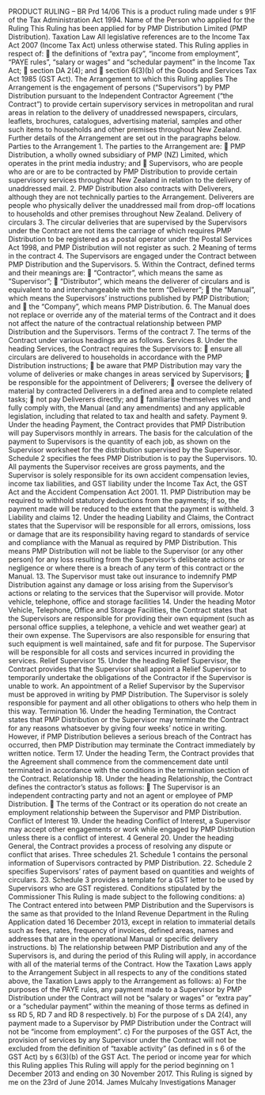 PRODUCT RULING – BR Prd 14/06 This is a product ruling made under s 91F of the Tax Administration Act 1994. Name of the Person who applied for the Ruling This Ruling has been applied for by PMP Distribution Limited (PMP Distribution). Taxation Law All legislative references are to the Income Tax Act 2007 (Income Tax Act) unless otherwise stated. This Ruling applies in respect of:  the definitions of “extra pay”, “income from employment”, “PAYE rules”, “salary or wages” and “schedular payment” in the Income Tax Act;  section DA 2(4); and  section 6(3)(b) of the Goods and Services Tax Act 1985 (GST Act). The Arrangement to which this Ruling applies The Arrangement is the engagement of persons (“Supervisors”) by PMP Distribution pursuant to the Independent Contractor Agreement (“the Contract”) to provide certain supervisory services in metropolitan and rural areas in relation to the delivery of unaddressed newspapers, circulars, leaflets, brochures, catalogues, advertising material, samples and other such items to households and other premises throughout New Zealand. Further details of the Arrangement are set out in the paragraphs below. Parties to the Arrangement 1. The parties to the Arrangement are:  PMP Distribution, a wholly owned subsidiary of PMP (NZ) Limited, which operates in the print media industry; and  Supervisors, who are people who are or are to be contracted by PMP Distribution to provide certain supervisory services throughout New Zealand in relation to the delivery of unaddressed mail. 2. PMP Distribution also contracts with Deliverers, although they are not technically parties to the Arrangement. Deliverers are people who physically deliver the unaddressed mail from drop-off locations to households and other premises throughout New Zealand. Delivery of circulars 3. The circular deliveries that are supervised by the Supervisors under the Contract are not items the carriage of which requires PMP Distribution to be registered as a postal operator under the Postal Services Act 1998, and PMP Distribution will not register as such. 2 Meaning of terms in the contract 4. The Supervisors are engaged under the Contract between PMP Distribution and the Supervisors. 5. Within the Contract, defined terms and their meanings are:  “Contractor”, which means the same as “Supervisor”;  “Distributor”, which means the deliverer of circulars and is equivalent to and interchangeable with the term “Deliverer”;  the “Manual”, which means the Supervisors’ instructions published by PMP Distribution; and  the “Company”, which means PMP Distribution. 6. The Manual does not replace or override any of the material terms of the Contract and it does not affect the nature of the contractual relationship between PMP Distribution and the Supervisors. Terms of the contract 7. The terms of the Contract under various headings are as follows. Services 8. Under the heading Services, the Contract requires the Supervisors to:  ensure all circulars are delivered to households in accordance with the PMP Distribution instructions;  be aware that PMP Distribution may vary the volume of deliveries or make changes in areas serviced by Supervisors;  be responsible for the appointment of Deliverers;  oversee the delivery of material by contracted Deliverers in a defined area and to complete related tasks;  not pay Deliverers directly; and  familiarise themselves with, and fully comply with, the Manual (and any amendments) and any applicable legislation, including that related to tax and health and safety. Payment 9. Under the heading Payment, the Contract provides that PMP Distribution will pay Supervisors monthly in arrears. The basis for the calculation of the payment to Supervisors is the quantity of each job, as shown on the Supervisor worksheet for the distribution supervised by the Supervisor. Schedule 2 specifies the fees PMP Distribution is to pay the Supervisors. 10. All payments the Supervisor receives are gross payments, and the Supervisor is solely responsible for its own accident compensation levies, income tax liabilities, and GST liability under the Income Tax Act, the GST Act and the Accident Compensation Act 2001. 11. PMP Distribution may be required to withhold statutory deductions from the payments; if so, the payment made will be reduced to the extent that the payment is withheld. 3 Liability and claims 12. Under the heading Liability and Claims, the Contract states that the Supervisor will be responsible for all errors, omissions, loss or damage that are its responsibility having regard to standards of service and compliance with the Manual as required by PMP Distribution. This means PMP Distribution will not be liable to the Supervisor (or any other person) for any loss resulting from the Supervisor’s deliberate actions or negligence or where there is a breach of any term of this contract or the Manual. 13. The Supervisor must take out insurance to indemnify PMP Distribution against any damage or loss arising from the Supervisor’s actions or relating to the services that the Supervisor will provide. Motor vehicle, telephone, office and storage facilities 14. Under the heading Motor Vehicle, Telephone, Office and Storage Facilities, the Contract states that the Supervisors are responsible for providing their own equipment (such as personal office supplies, a telephone, a vehicle and wet weather gear) at their own expense. The Supervisors are also responsible for ensuring that such equipment is well maintained, safe and fit for purpose. The Supervisor will be responsible for all costs and services incurred in providing the services. Relief Supervisor 15. Under the heading Relief Supervisor, the Contract provides that the Supervisor shall appoint a Relief Supervisor to temporarily undertake the obligations of the Contractor if the Supervisor is unable to work. An appointment of a Relief Supervisor by the Supervisor must be approved in writing by PMP Distribution. The Supervisor is solely responsible for payment and all other obligations to others who help them in this way. Termination 16. Under the heading Termination, the Contract states that PMP Distribution or the Supervisor may terminate the Contract for any reasons whatsoever by giving four weeks’ notice in writing. However, if PMP Distribution believes a serious breach of the Contract has occurred, then PMP Distribution may terminate the Contract immediately by written notice. Term 17. Under the heading Term, the Contract provides that the Agreement shall commence from the commencement date until terminated in accordance with the conditions in the termination section of the Contract. Relationship 18. Under the heading Relationship, the Contract defines the contractor’s status as follows:  The Supervisor is an independent contracting party and not an agent or employee of PMP Distribution.  The terms of the Contract or its operation do not create an employment relationship between the Supervisor and PMP Distribution. Conflict of Interest 19. Under the heading Conflict of Interest, a Supervisor may accept other engagements or work while engaged by PMP Distribution unless there is a conflict of interest. 4 General 20. Under the heading General, the Contract provides a process of resolving any dispute or conflict that arises. Three schedules 21. Schedule 1 contains the personal information of Supervisors contracted by PMP Distribution. 22. Schedule 2 specifies Supervisors’ rates of payment based on quantities and weights of circulars. 23. Schedule 3 provides a template for a GST letter to be used by Supervisors who are GST registered. Conditions stipulated by the Commissioner This Ruling is made subject to the following conditions: a) The Contract entered into between PMP Distribution and the Supervisors is the same as that provided to the Inland Revenue Department in the Ruling Application dated 16 December 2013, except in relation to immaterial details such as fees, rates, frequency of invoices, defined areas, names and addresses that are in the operational Manual or specific delivery instructions. b) The relationship between PMP Distribution and any of the Supervisors is, and during the period of this Ruling will apply, in accordance with all of the material terms of the Contract. How the Taxation Laws apply to the Arrangement Subject in all respects to any of the conditions stated above, the Taxation Laws apply to the Arrangement as follows: a) For the purposes of the PAYE rules, any payment made to a Supervisor by PMP Distribution under the Contract will not be “salary or wages” or “extra pay” or a “schedular payment” within the meaning of those terms as defined in ss RD 5, RD 7 and RD 8 respectively. b) For the purpose of s DA 2(4), any payment made to a Supervisor by PMP Distribution under the Contract will not be “income from employment”. c) For the purposes of the GST Act, the provision of services by any Supervisor under the Contract will not be excluded from the definition of “taxable activity” (as defined in s 6 of the GST Act) by s 6(3)(b) of the GST Act. The period or income year for which this Ruling applies This Ruling will apply for the period beginning on 1 December 2013 and ending on 30 November 2017. This Ruling is signed by me on the 23rd of June 2014. James Mulcahy Investigations Manager